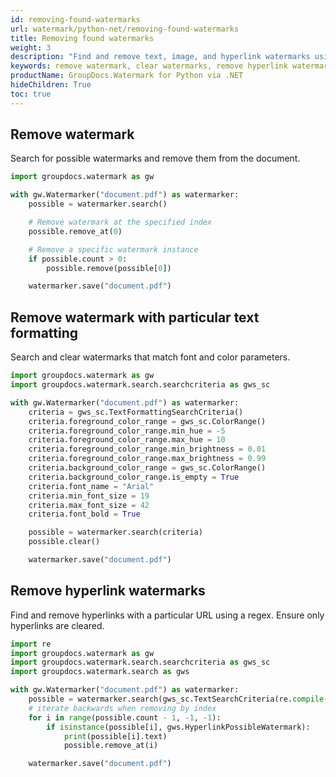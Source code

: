 ```yaml
---
id: removing-found-watermarks
url: watermark/python-net/removing-found-watermarks
title: Removing found watermarks
weight: 3
description: "Find and remove text, image, and hyperlink watermarks using Python via .NET."
keywords: remove watermark, clear watermarks, remove hyperlink watermark, text formatting criteria
productName: GroupDocs.Watermark for Python via .NET
hideChildren: True
toc: true
---
```


## Remove watermark

Search for possible watermarks and remove them from the document.

```python
import groupdocs.watermark as gw

with gw.Watermarker("document.pdf") as watermarker:
    possible = watermarker.search()

    # Remove watermark at the specified index
    possible.remove_at(0)

    # Remove a specific watermark instance
    if possible.count > 0:
        possible.remove(possible[0])

    watermarker.save("document.pdf")
```

## Remove watermark with particular text formatting

Search and clear watermarks that match font and color parameters.

```python
import groupdocs.watermark as gw
import groupdocs.watermark.search.searchcriteria as gws_sc

with gw.Watermarker("document.pdf") as watermarker:
    criteria = gws_sc.TextFormattingSearchCriteria()
    criteria.foreground_color_range = gws_sc.ColorRange()
    criteria.foreground_color_range.min_hue = -5
    criteria.foreground_color_range.max_hue = 10
    criteria.foreground_color_range.min_brightness = 0.01
    criteria.foreground_color_range.max_brightness = 0.99
    criteria.background_color_range = gws_sc.ColorRange()
    criteria.background_color_range.is_empty = True
    criteria.font_name = "Arial"
    criteria.min_font_size = 19
    criteria.max_font_size = 42
    criteria.font_bold = True

    possible = watermarker.search(criteria)
    possible.clear()

    watermarker.save("document.pdf")
```

## Remove hyperlink watermarks

Find and remove hyperlinks with a particular URL using a regex. Ensure only hyperlinks are cleared.

```python
import re
import groupdocs.watermark as gw
import groupdocs.watermark.search.searchcriteria as gws_sc
import groupdocs.watermark.search as gws

with gw.Watermarker("document.pdf") as watermarker:
    possible = watermarker.search(gws_sc.TextSearchCriteria(re.compile(r"someurl\.com")))
    # iterate backwards when removing by index
    for i in range(possible.count - 1, -1, -1):
        if isinstance(possible[i], gws.HyperlinkPossibleWatermark):
            print(possible[i].text)
            possible.remove_at(i)

    watermarker.save("document.pdf")
```


